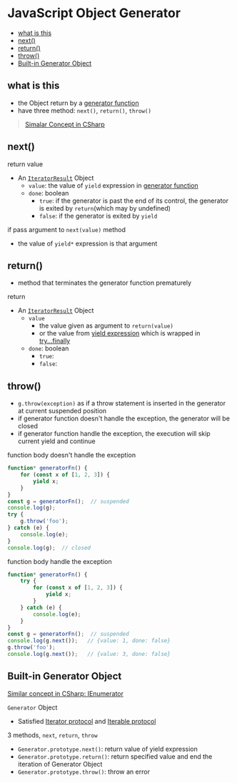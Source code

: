 # JavaScript Object Generator

* [what is this](#what-is-this)
* [next()](#next())
* [return()](#return())
* [throw()](#throw())
* [Built-in Generator Object](#built-in-generator-object)

## what is this

- the Object return by a [generator function](javascript-generator-function.md)
- have three method: `next()`, `return()`, `throw()`

> [Simalar Concept in CSharp](csharp-ienumerator-interface.md)

## next()

return value

- An [`IteratorResult`](javascript-iteration-protocols.md#iteratorresult-interface) Object
  - `value`: the value of `yield` expression in [generator function]()
  - `done`: boolean
    - `true`: if the generator is past the end of its control, the generator is exited by `return`(which may by undefined)
    - `false`: if the generator is exited by `yield`

if pass argument to `next(value)` method

- the value of `yield*` expression is that argument

## return()

- method that terminates the generator function prematurely

return 

- An [`IteratorResult`](javascript-iteration-protocols.md#iteratorresult-interface) Object
  - `value`
    - the value given as argument to `return(value)`
    - or the value from [yield expression](javascript-iteration.md#keyword-yield) which is wrapped in [try...finally]()
  - `done`: boolean
    - `true`: 
    - `false`:

## throw()

- `g.throw(exception)` as if a throw statement is inserted in the generator at current suspended position
- if generator function doesn't handle the exception, the generator will be closed
- if generator function handle the exception, the execution will skip current yield and continue

function body doesn't handle the exception

```js
function* generatorFn() {
    for (const x of [1, 2, 3]) {
        yield x;
    }
}
const g = generatorFn();  // suspended
console.log(g);
try {
    g.throw('foo');
} catch (e) {
    console.log(e);
}
console.log(g);  // closed
```

function body handle the exception

```js
function* generatorFn() {
    try {
        for (const x of [1, 2, 3]) {
            yield x;
        }
    } catch (e) {
        console.log(e);
    }
}
const g = generatorFn();  // suspended
console.log(g.next());   // {value: 1, done: false}
g.throw('foo');
console.log(g.next());   // {value: 3, done: false}
```

## Built-in Generator Object

[Similar concept in CSharp: IEnumerator](csharp-ienumerator-interface.md)

`Generator` Object

- Satisfied [Iterator protocol](javascript-iteration.md#iterator-protocol) and [Iterable protocol](javascript-iteration.md#iterable-protocol)

3 methods, `next`, `return`, `throw`

- `Generator.prototype.next()`: return value of yield expression
- `Generator.prototype.return()`: return specified value and end the iteration of Generator Object
- `Generator.prototype.throw()`: throw an error
